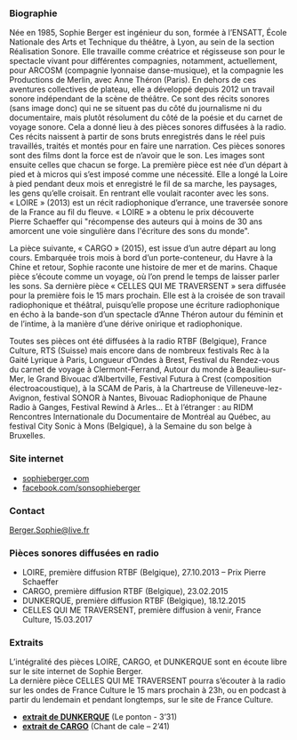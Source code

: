 ### Biographie

Née en 1985, Sophie Berger est ingénieur du son, formée à l’ENSATT, École Nationale des Arts et Technique du théâtre, à Lyon, au sein de la section Réalisation Sonore.  Elle travaille comme créatrice et régisseuse son pour le spectacle vivant pour différentes compagnies, notamment, actuellement, pour ARCOSM (compagnie lyonnaise danse-musique), et la compagnie les Productions de Merlin, avec Anne Théron (Paris).
En dehors de ces aventures collectives de plateau, elle a développé depuis 2012 un travail sonore indépendant de la scène de théâtre. Ce sont des récits sonores (sans image donc) qui ne se situent pas du côté du journalisme ni du documentaire, mais plutôt résolument du côté de la poésie et du carnet de voyage sonore.  Cela a donné lieu à des pièces sonores diffusées à la radio. Ces récits naissent à partir de sons bruts enregistrés dans le réel puis travaillés, traités et montés pour en faire une narration. Ces pièces sonores sont des films dont la force est de n’avoir que le son. Les images sont ensuite celles que chacun se forge.
La première pièce est née d’un départ à pied et à micros qui s’est imposé comme une nécessité. Elle a longé la Loire à pied pendant deux mois et enregistré le fil de sa marche, les paysages, les gens qu’elle croisait.  En rentrant elle voulait raconter avec les sons. « LOIRE » (2013) est un récit radiophonique d’errance, une traversée sonore de la France au fil du fleuve. « LOIRE » a obtenu le prix découverte Pierre Schaeffer qui "récompense des auteurs qui à moins de 30 ans amorcent une voie singulière dans l'écriture des sons du monde".

La pièce suivante, « CARGO » (2015), est issue d’un autre départ au long cours. Embarquée trois mois à bord d’un porte-conteneur,  du Havre à la Chine et retour, Sophie raconte une histoire de mer et de marins.
Chaque pièce s’écoute comme un voyage, où l’on prend le temps de laisser parler les sons.
Sa dernière pièce « CELLES QUI ME TRAVERSENT » sera diffusée pour la première fois le 15 mars prochain. Elle est à la croisée de son travail radiophonique et théâtral, puisqu’elle propose une écriture radiophonique en écho à la bande-son d’un spectacle d’Anne Théron autour du féminin et de l’intime, à la manière d’une dérive onirique et radiophonique.

Toutes ses pièces ont été diffusées à la radio RTBF (Belgique), France Culture, RTS (Suisse) mais encore dans de nombreux festivals  Rec à la Gaité Lyrique à Paris, Longueur d’Ondes à Brest, Festival du Rendez-vous du carnet de voyage à Clermont-Ferrand, Autour du monde à Beaulieu-sur-Mer, le Grand Bivouac d’Albertville, Festival Futura à Crest (composition électroacoustique), à la SCAM de Paris, à la Chartreuse de Villeneuve-lez-Avignon, festival SONOR à Nantes, Bivouac Radiophonique de Phaune Radio à Ganges, Festival Rewind à Arles…
Et à l’étranger : au RIDM Rencontres Internationale du Documentaire de Montréal au Québec, au festival City Sonic à Mons (Belgique), à la Semaine du son belge à Bruxelles.


### Site internet

- [sophieberger.com](http://www.sophieberger.com/)
- [facebook.com/sonsophieberger](https://www.facebook.com/sonsophieberger)

### Contact

[Berger.Sophie@live.fr](mailto:berger.sophie@live.fr)

### Pièces sonores diffusées en radio

- LOIRE, première diffusion RTBF (Belgique), 27.10.2013 – Prix Pierre Schaeffer
- CARGO, première diffusion RTBF (Belgique), 23.02.2015
- DUNKERQUE, première diffusion RTBF (Belgique), 18.12.2015
- CELLES QUI ME TRAVERSENT, première diffusion à venir, France Culture, 15.03.2017

### Extraits

L’intégralité des pièces LOIRE, CARGO, et DUNKERQUE sont en écoute libre sur le site internet de Sophie Berger.\
La dernière pièce CELLES QUI ME TRAVERSENT pourra s’écouter à la radio sur les ondes de France Culture le 15 mars prochain à 23h, ou en podcast à partir du lendemain et pendant longtemps, sur le site de France Culture.

- [__extrait de DUNKERQUE__](/dl/sophie-berger/sophie-berger-extrait-dunkerque.mp3) (Le ponton - 3’31)
- [__extrait de CARGO__](/dl/sophie-berger/sophie-berger-extrait-cargo.mp3) (Chant de cale – 2’41)
